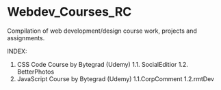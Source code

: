# Webdev_Courses_RC
Compilation of web development/design course work, projects and assignments.

INDEX:

1. CSS Code Course by Bytegrad (Udemy)
    1.1. SocialEditior
    1.2. BetterPhotos
2. JavaScript Course by Bytegrad (Udemy)
    1.1.CorpComment
    1.2.rmtDev